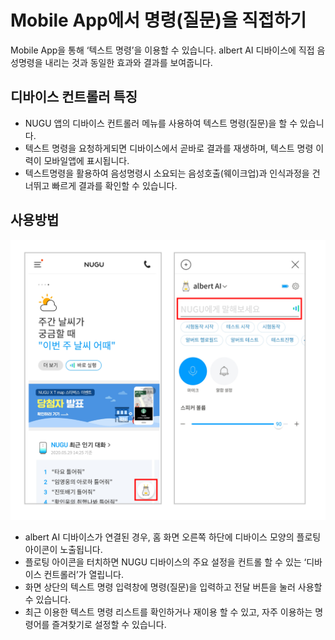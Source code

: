 # Mobile App에서 명령(질문)을 직접하기
Mobile App을 통해 ‘텍스트 명령’을 이용할 수 있습니다. albert AI 디바이스에 직접 음성명령을 내리는 것과 동일한 효과와 결과를 보여줍니다.

디바이스 컨트롤러 특징
---
- NUGU 앱의 디바이스 컨트롤러 메뉴를 사용하여 텍스트 명령(질문)을 할 수 있습니다.
- 텍스트 명령을 요청하게되면 디바이스에서 곧바로 결과를 재생하며, 텍스트 명령 이력이 모바일앱에 표시됩니다.
- 텍스트명령을 활용하여 음성명령시 소요되는 음성호출(웨이크업)과 인식과정을 건너뛰고 빠르게 결과를 확인할 수 있습니다. 


사용방법
---
![디바이스 컨트롤러 사용방법](./images/albert02.png)
- albert AI 디바이스가 연결된 경우, 홈 화면 오른쪽 하단에 디바이스 모양의 플로팅 아이콘이 노출됩니다.
- 플로팅 아이콘을 터치하면 NUGU 디바이스의 주요 설정을 컨트롤 할 수 있는 ‘디바이스 컨트롤러’가 열립니다. 
- 화면 상단의 텍스트 명령 입력창에 명령(질문)을 입력하고 전달 버튼을 눌러 사용할 수 있습니다. 
- 최근 이용한 텍스트 명령 리스트를 확인하거나 재이용 할 수 있고, 자주 이용하는 명령어를 즐겨찾기로 설정할 수 있습니다.
